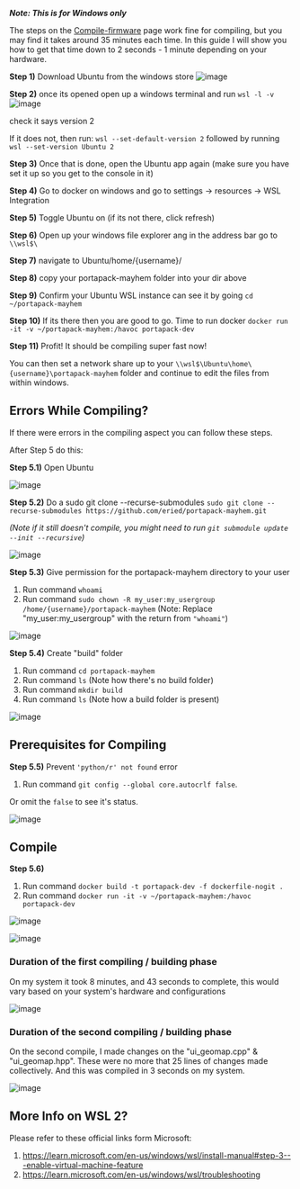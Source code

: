 _**Note: This is for Windows only**_

The steps on the [Compile-firmware](https://github.com/eried/portapack-mayhem/wiki/Compile-firmware#step-3-prepare-the-docker-container) page work fine for compiling, but you may find it takes around 35 minutes each time.
In this guide I will show you how to get that time down to 2 seconds - 1 minute depending on your hardware.



**Step 1)** Download Ubuntu from the windows store
![image](https://user-images.githubusercontent.com/4393979/159869511-93a97a3c-ca7b-46a7-b3f9-447561b1ebc9.png)

**Step 2)** once its opened open up a windows terminal and run ```wsl -l -v```
![image](https://user-images.githubusercontent.com/4393979/159869583-e649c494-c1e0-4e34-a5b1-c428cb4db763.png)

check it says version 2

If it does not, then run: ```wsl --set-default-version 2``` followed by running ```wsl --set-version Ubuntu 2```

**Step 3)** Once that is done, open the Ubuntu app again (make sure you have set it up so you get to the console in it)

**Step 4)** Go to docker on windows and go to settings -> resources -> WSL Integration

**Step 5)** Toggle Ubuntu on (if its not there, click refresh)

**Step 6)** Open up your windows file explorer ang in the address bar go to ``\\wsl$\``

**Step 7)** navigate to Ubuntu/home/{username}/

**Step 8)** copy your portapack-mayhem folder into your dir above

**Step 9)** Confirm your Ubuntu WSL instance can see it by going  ```cd ~/portapack-mayhem```

**Step 10)** If its there then you are good to go. Time to run docker ```docker run -it -v ~/portapack-mayhem:/havoc portapack-dev```

**Step 11)** Profit! It should be compiling super fast now!

You can then set a network share up to your ```\\wsl$\Ubuntu\home\{username}\portapack-mayhem``` folder and continue to edit the files from within windows.

## Errors While Compiling?
If there were errors in the compiling aspect you can follow these steps.

After Step 5 do this:

**Step 5.1)** Open Ubuntu 

![image](https://user-images.githubusercontent.com/120348698/208135792-cb7ce5a0-69d8-4f7f-badf-e85e23e7979b.png)

**Step 5.2)**  Do a sudo git clone --recurse-submodules `sudo git clone --recurse-submodules https://github.com/eried/portapack-mayhem.git`

_(Note if it still doesn't compile, you might need to run ```git submodule update --init --recursive```)_

![image](https://user-images.githubusercontent.com/120348698/208136532-cf06e226-adac-4f3e-a88a-fae287f82b7c.png)

**Step 5.3)** Give permission for the portapack-mayhem directory to your user
1. Run command `whoami`
2. Run command `sudo chown -R my_user:my_usergroup /home/{username}/portapack-mayhem` (Note: Replace "my_user:my_usergroup" with the return from `"whoami"`)

![image](https://user-images.githubusercontent.com/120348698/208140076-18e8fa05-e461-4e75-a41e-e49998cb0ee5.png)

**Step 5.4)** Create "build" folder
1. Run command `cd portapack-mayhem` 
2. Run command `ls` (Note how there's no build folder)
3. Run command `mkdir build`
4. Run command `ls` (Note how a build folder is present)

![image](https://user-images.githubusercontent.com/120348698/208140822-8b8885f0-4e5e-43e5-a58b-608a2748134f.png)

## Prerequisites for Compiling 
**Step 5.5)** Prevent `'python/r' not found` error
1. Run command `git config --global core.autocrlf false`.

Or omit the `false` to see it's status.

![image](https://user-images.githubusercontent.com/120348698/208141889-dc6c3624-421d-46f3-83b4-30dffcd8c638.png)

## Compile
**Step 5.6)** 

1. Run command `docker build -t portapack-dev -f dockerfile-nogit .`
2. Run command `docker run -it -v ~/portapack-mayhem:/havoc portapack-dev`

![image](https://user-images.githubusercontent.com/120348698/208147260-a4f1c98a-4881-493a-8f17-1942353bb826.png)

![image](https://user-images.githubusercontent.com/120348698/208147358-85442b57-a2de-47e3-8d0e-23dd1df352f1.png)

### Duration of the first compiling / building phase
On my system it took 8 minutes, and 43 seconds to complete, this would vary based on your system's hardware and configurations 

![image](https://user-images.githubusercontent.com/120348698/208148594-9014ef39-4afe-4b75-866d-24a448797802.png)

### Duration of the second compiling / building phase
On the second compile, I made changes on the "ui_geomap.cpp" & "ui_geomap.hpp". These were no more that 25 lines of changes made collectively. And this was compiled in 3 seconds on my system.  

![image](https://user-images.githubusercontent.com/120348698/208150352-6bf5d73b-8329-4421-b783-796a2d36f359.png)

## More Info on WSL 2? 
Please refer to these official links form Microsoft:
1. https://learn.microsoft.com/en-us/windows/wsl/install-manual#step-3---enable-virtual-machine-feature
2. https://learn.microsoft.com/en-us/windows/wsl/troubleshooting